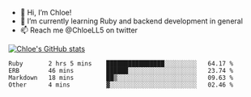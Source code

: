 - 💞️  Hi, I’m Chloe!
- 🌱  I’m currently learning Ruby and backend development in general
- 📫  Reach me @ChloeLL5 on twitter

[![Chloe's GitHub stats](https://github-readme-stats.vercel.app/api?username=chloell5&count_private=true&theme=cobalt&show_icons=true)](https://github.com/anuraghazra/github-readme-stats)

<!--START_SECTION:waka-->
```text
Ruby       2 hrs 5 mins    ████████████████░░░░░░░░░   64.17 % 
ERB        46 mins         ██████░░░░░░░░░░░░░░░░░░░   23.74 % 
Markdown   18 mins         ██▒░░░░░░░░░░░░░░░░░░░░░░   09.63 % 
Other      4 mins          ▓░░░░░░░░░░░░░░░░░░░░░░░░   02.46 % 
```
<!--END_SECTION:waka-->
